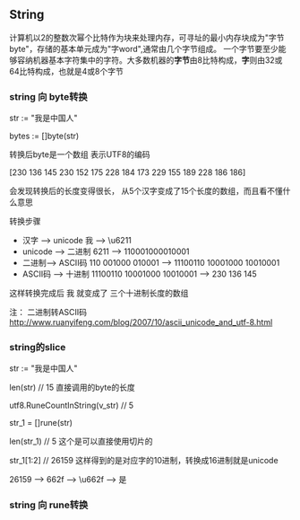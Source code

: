 ## String
计算机以2的整数次幂个比特作为块来处理内存，可寻址的最小内存块成为"字节byte"，存储的基本单元成为"字word",通常由几个字节组成。 一个字节要至少能够容纳机器基本字符集中的字符。大多数机器的**字节**由8比特构成，**字**则由32或64比特构成，也就是4或8个字节

### string 向 byte转换

str := "我是中国人"

bytes := []byte(str)

转换后byte是一个数组 表示UTF8的编码

[230 136 145 230 152 175 228 184 173 229 155 189 228 186 186]

会发现转换后的长度变得很长， 从5个汉字变成了15个长度的数组，而且看不懂什么意思

转换步骤

* 汉字 --> unicode
    我 --> \u6211
* unicode --> 二进制
6211 --> 110001000010001
* 二进制--> ASCII码
110 001000 010001 --> 11100110 10001000 10010001
* ASCII码 --> 十进制
11100110 10001000 10010001 --> 230 136 145

这样转换完成后 我 就变成了 三个十进制长度的数组


注： 二进制转ASCII码
http://www.ruanyifeng.com/blog/2007/10/ascii_unicode_and_utf-8.html

### string的slice
str := "我是中国人"

len(str) // 15 直接调用的byte的长度

utf8.RuneCountInString(v_str) // 5

str_1 = []rune(str)

len(str_1) // 5 这个是可以直接使用切片的

str_1[1:2] // 26159 这样得到的是对应字的10进制，转换成16进制就是unicode

26159 --> 662f --> \u662f --> 是

### string 向 rune转换
